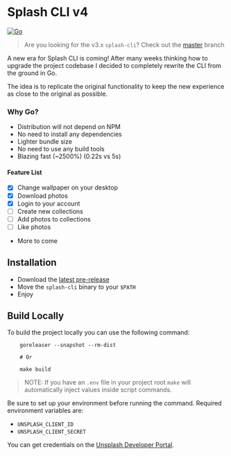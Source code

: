# Splash CLI v4
[![Go](https://github.com/splash-cli/splash-cli/actions/workflows/go.yml/badge.svg?branch=go-rewrite)](https://github.com/splash-cli/splash-cli/actions/workflows/go.yml)
> Are you looking for the v3.x `splash-cli`? Check out the [master](https://github.com/splash-cli/splash-cli/tree/master) branch

A new era for Splash CLI is coming! After many weeks
thinking how to upgrade the project codebase I decided to
completely rewrite the CLI from the ground in Go.

The idea is to replicate the original functionality to keep
the new experience as close to the original as possible.

### Why Go?
- Distribution will not depend on NPM
- No need to install any dependencies
- Lighter bundle size
- No need to use any build tools
- Blazing fast (~2500%) (0.22s vs 5s)

#### Feature List
- [x] Change wallpaper on your desktop
- [x] Download photos
- [x] Login to your account
- [ ] Create new collections
- [ ] Add photos to collections
- [ ] Like photos
- More to come

## Installation
- Download the [latest pre-release](https://github.com/splash-cli/splash-cli/releases)
- Move the `splash-cli` binary to your `$PATH`
- Enjoy

## Build Locally
To build the project locally you can use the following command:

```shell
    goreleaser --snapshot --rm-dist
    
    # Or
    
    make build
```
> NOTE: If you have an `.env` file in your project root `make` will automatically inject values inside script commands.


Be sure to set up your environment before running the command.
Required environment variables are:
 - `UNSPLASH_CLIENT_ID`
 - `UNSPLASH_CLIENT_SECRET`

You can get credentials on the [Unsplash Developer Portal](https://unsplash.com/developers).

